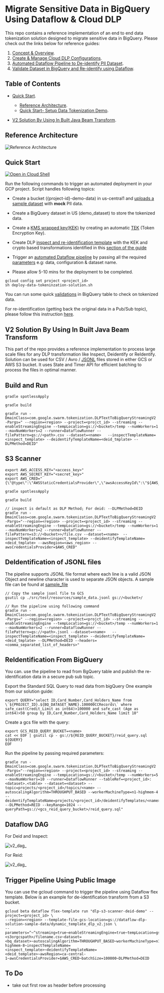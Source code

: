 # Migrate Sensitive Data in BigQuery Using Dataflow & Cloud DLP  
 This repo contains a reference implementation of an end to end data tokenization solution designed to migrate sensitive data in BigQuery. Please check out the links below for reference guides: 

1. [Concept & Overview](https://cloud.google.com/solutions/de-identification-re-identification-pii-using-cloud-dlp).
2. [Create & Manage Cloud DLP Configurations](https://cloud.google.com/solutions/creating-cloud-dlp-de-identification-transformation-templates-pii-dataset).  
3. [Automated Dataflow Pipeline to De-identify PII Dataset](https://cloud.google.com/solutions/running-automated-dataflow-pipeline-de-identify-pii-dataset).   
4. [Validate Dataset in BigQuery and Re-identify using Dataflow](https://cloud.google.com/solutions/validating-de-identified-data-bigquery-re-identifying-pii-data).   

## Table of Contents  
* [Quick Start](#quick-start).  
	 
	* [Reference Architecture](#reference-architecture).  
	* [Quick Start- Setup Data Tokenization Demo](#quick-start).    	

* [V2 Solution By Using In Built Java Beam Transform](#v2-solution-by-using-in-built-java-beam-transform).  
   

## Reference Architecture
![Reference Architecture](diagrams/ref_arch_solution.png)	   	

## Quick Start
[![Open in Cloud Shell](http://gstatic.com/cloudssh/images/open-btn.svg)](https://console.cloud.google.com/cloudshell/editor?cloudshell_git_repo=https://github.com/GoogleCloudPlatform/dlp-dataflow-deidentification.git)

  Run the following commands to trigger an automated deployment in your GCP project. Script handles following topics:   
 
 * Create a bucket ({project-id}-demo-data) in us-central1 and [uploads a sample dataset](https://cloud.google.com/solutions/creating-cloud-dlp-de-identification-transformation-templates-pii-dataset#downloading_the_sample_files) with <b>mock</b> PII data.  
 
 * Create a BigQuery dataset in US (demo_dataset) to store the tokenized data.  
 
 * Create a [KMS wrapped key(KEK)](https://cloud.google.com/solutions/creating-cloud-dlp-de-identification-transformation-templates-pii-dataset#creating_a_key_encryption_key_kek) by creating an automatic [TEK](https://cloud.google.com/solutions/de-identification-re-identification-pii-using-cloud-dlp#token_encryption_keys) (Token Encryption Key). 
  
 * Create DLP [inspect and re-identification template](https://cloud.google.com/solutions/creating-cloud-dlp-de-identification-transformation-templates-pii-dataset#creating_the_cloud_dlp_templates) with the KEK and crypto based transformations identified in this [section of the guide](https://cloud.google.com/solutions/de-identification-re-identification-pii-using-cloud-dlp#determining_transformation_type)
  
 * Trigger an [automated Dataflow pipeline](https://cloud.google.com/dataflow/docs/guides/templates/provided-streaming#data-maskingtokenization-using-cloud-dlp-from-cloud-storage-to-bigquery-stream) by passing all the required [parameters](https://cloud.google.com/solutions/running-automated-dataflow-pipeline-de-identify-pii-dataset#reviewing_the_pipeline_parameters) e.g: data, configuration & dataset name.  
 
 * Please allow 5-10 mins for the deployment to be completed.

```
gcloud config set project <project_id>
sh deploy-data-tokeninzation-solution.sh
```

 You can run some quick [validations](https://cloud.google.com/solutions/validating-de-identified-data-bigquery-re-identifying-pii-data#validating_the_de-identified_dataset_in_bigquery) in BigQuery table to check on tokenized data.  

For re-identification (getting back the original data in a Pub/Sub topic), please follow this instruction [here](https://cloud.google.com/solutions/validating-de-identified-data-bigquery-re-identifying-pii-data#re-identifying_the_dataset_from_bigquery).  

## V2 Solution By Using In Built Java Beam Transform
This part of the repo provides a reference implementation to process large scale files for  any DLP transformation like Inspect, Deidentify or ReIdentify.  Solution can be used for CSV / Avro / [JSONL](https://jsonlines.org) files stored in either GCS or AWS S3 bucket. It uses State and Timer API for efficient batching to process the files in optimal manner. 

## Build and Run
```
gradle spotlessApply

gradle build

gradle run -DmainClass=com.google.swarm.tokenization.DLPTextToBigQueryStreamingV2 -Pargs=" --region=<region> --project=<projct_id> --streaming --enableStreamingEngine --tempLocation=gs://<bucket>/temp --numWorkers=1 --maxNumWorkers=2 --runner=DataflowRunner --filePattern=gs://<path>.csv --dataset=<name>   --inspectTemplateName=<inspect_template> --deidentifyTemplateName=<deid_tmplate> --DLPMethod=DEID"
```
## S3 Scanner

```
export AWS_ACCESS_KEY="<access_key>"
export AWS_SECRET_KEY="<secret_key>"
export AWS_CRED="{\"@type\":\"AWSStaticCredentialsProvider\",\"awsAccessKeyId\":\"${AWS_ACCESS_KEY}\",\"awsSecretKey\":\"${AWS_SECRET_KEY}\"}"
```
```
gradle spotlessApply

gradle build

// inspect is default as DLP Method; For deid: --DLPMethod=DEID
gradle run -DmainClass=com.google.swarm.tokenization.DLPTextToBigQueryStreamingV2 -Pargs="--region=<region> --project=<project_id> --streaming --enableStreamingEngine --tempLocation=gs://<bucket>/temp --numWorkers=1 --maxNumWorkers=2 --runner=DataflowRunner --filePattern=s3://<bucket>>/file.csv --dataset=<name>  --inspectTemplateName=<inspect_template> --deidentifyTemplateName=<deid_tmplate> --awsRegion=<aws_region> --awsCredentialsProvider=$AWS_CRED"
```

## DeIdentification of JSONL files
The pipeline supports JSONL file format where each line is a valid JSON Object and newline character is used to separate JSON objects. A sample file can be found at [sample_file](test/resources/CCRecords_sample.jsonl)
```
// Copy the sample jsonl file to GCS
gsutil cp ./src/test/resources/sample_data.jsonl gs://<bucket>/

// Run the pipeline using following command
gradle run -DmainClass=com.google.swarm.tokenization.DLPTextToBigQueryStreamingV2 -Pargs=" --region=<region> --project=<projct_id> --streaming --enableStreamingEngine --tempLocation=gs://<bucket>/temp --numWorkers=1 --maxNumWorkers=2 --runner=DataflowRunner --filePattern=gs://<path>.jsonl --dataset=<name>   --inspectTemplateName=<inspect_template> --deidentifyTemplateName=<deid_tmplate> --DLPMethod=DEID --headers=<comma_separated_list_of_headers>"

```

## ReIdentification From BigQuery 
You can. use the pipeline to read from BgQuery table and publish the re-identification data in a secure pub sub topic.

Export the Standard SQL Query to read data from bigQuery
One example from our solution guide:
```
export QUERY="select ID,Card_Number,Card_Holders_Name from \`${PROJECT_ID}.${BQ_DATASET_NAME}.100000CCRecords\` where safe_cast(Credit_Limit as int64)>100000 and safe_cast (Age as int64)>50 group by ID,Card_Number,Card_Holders_Name limit 10"
```
Create a gcs file with the query:

```
export GCS_REID_QUERY_BUCKET=<name>
cat << EOF | gsutil cp - gs://${REID_QUERY_BUCKET}/reid_query.sql
${QUERY}
EOF
```
Run the pipeline by passing required parameters:
```
gradle run -DmainClass=com.google.swarm.tokenization.DLPTextToBigQueryStreamingV2 -Pargs="--region=<region> --project=<project_id> --streaming --enableStreamingEngine --tempLocation=gs://<bucket>/temp --numWorkers=5 --maxNumWorkers=10 --runner=DataflowRunner --tableRef=<project_id>:<dataset>.<table> --dataset=<dataset> --topic=projects/<project_id>/topics/<name> --autoscalingAlgorithm=THROUGHPUT_BASED --workerMachineType=n1-highmem-4 --deidentifyTemplateName=projects/<project_id>/deidentifyTemplates/<name> --DLPMethod=REID --keyRange=1024 --queryPath=gs://<gcs_reid_query_bucket>/reid_query.sql"

```
## Dataflow DAG

For Deid and Inspect:

![v2_dag_](diagrams/dlp_dag_new.png)	   	



For Reid:

![v2_dag_](diagrams/dlp_reid_dag.png)	   	



## Trigger Pipeline Using Public Image
You can use the gcloud command to trigger the pipeline using Dataflow flex template. Below is an example for de-identification transform from a S3 bucket.

```
gcloud beta dataflow flex-template run "dlp-s3-scanner-deid-demo" --project=<project_id> \
--region=<region> --template-file-gcs-location=gs://dataflow-dlp-solution-sample-data/dynamic_template_dlp_v2.json \
--parameters=^~^streaming=true~enableStreamingEngine=true~tempLocation=gs://<path>/temp~numWorkers=5~maxNumWorkers=5~runner=DataflowRunner~filePattern=<s3orgcspath>/filename.csv~dataset=<bq_dataset>~autoscalingAlgorithm=THROUGHPUT_BASED~workerMachineType=n1-highmem-8~inspectTemplateName=<inspect_template>~deidentifyTemplateName=<deid_template>~awsRegion=ca-central-1~awsCredentialsProvider=$AWS_CRED~batchSize=100000~DLPMethod=DEID

```
## To Do
- take out first row as header before processing 


